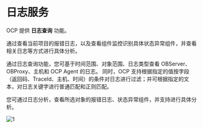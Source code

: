 # 日志服务

OCP 提供 **日志查询** 功能。

通过查看当前项目的报错日志，以及查看组件监控识别具体状态异常组件，并查看相关日志等方式进行具体分析。

通过日志查询功能，您可基于时间范围、对象范围、日志类型查看 OBServer、OBProxy、主机和 OCP Agent 的日志。
同时，OCP 支持根据指定的值按字段（返回码、TraceId、主机、时间）的条件对日志进行过滤；并可根据指定的文本，对日志关键字进行普通匹配和正则匹配。

您可通过日志分析，查看所选对象的报错日志、状态异常组件，并支持进行具体分析。

![1](https://obbusiness-private.oss-cn-shanghai.aliyuncs.com/doc/img/ocp/%E6%97%A5%E5%BF%97%E6%9F%A5%E8%AF%A2.png)
